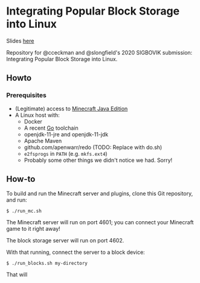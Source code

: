 # Integrating Popular Block Storage into Linux

Slides [here](https://docs.google.com/presentation/d/1wgD_L70IqBUjulB82w8W-aECEOIKt1o3ZRgdD2w-P1Q/edit?usp=sharing)

Repository for @cceckman and @slongfield's 2020 SIGBOVIK submission: Integrating Popular Block Storage into Linux.


## Howto

### Prerequisites

- (Legitimate) access to [Minecraft Java Edition](https://www.minecraft.net/en-us/store/minecraft-java-edition/)
- A Linux host with:
    - Docker
    - A recent [Go](https://golang.org) toolchain
    - openjdk-11-jre and openjdk-11-jdk
    - Apache Maven
    - github.com/apenwarr/redo (TODO: Replace with do.sh)
    - `e2fsprogs` in `PATH` (e.g. `mkfs.ext4`)
    - Probably some other things we didn't notice we had. Sorry!

## How-to
To build and run the Minecraft server and plugins, clone this Git repository, and run:

```
$ ./run_mc.sh
```

The Minecraft server will run on port 4601; you can connect your Minecraft game to it right away!

The block storage server will run on port 4602.

With that running, connect the server to a block device:

```
$ ./run_blocks.sh my-directory
```

That will
